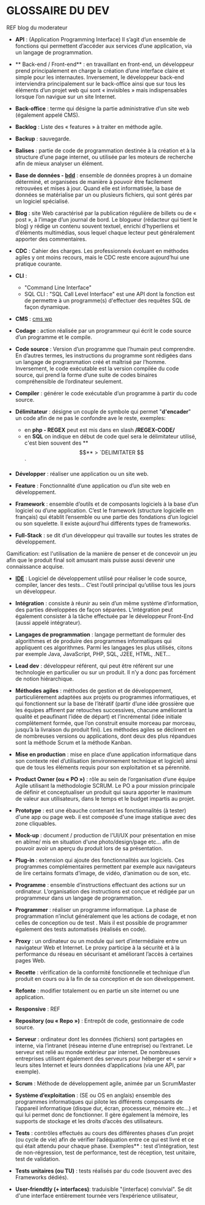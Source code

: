 # GLOSSAIRE DU DEV


REF blog du moderateur

* **API** : (Application Programming Interface) Il s’agit d’un ensemble de fonctions qui permettent d’accéder aux services d’une application, via un langage de programmation.
* ** Back-end / Front-end** : en travaillant en front-end, un développeur prend principalement en charge la création d’une interface claire et simple pour les internautes. Inversement, le développeur back-end interviendra principalement sur le back-office ainsi que sur tous les éléments d’un projet web qui sont « invisibles » mais indispensables lorsque l’on navigue sur un site Internet.

* **Back-office** : terme qui désigne la partie administrative d’un site web (également appelé CMS).

* **Backlog** : Liste des « features » à traiter en méthode agile.

* **Backup** : sauvegarde.

* **Balises** : partie de code de programmation destinée à la création et à la structure d’une page internet, ou utilisée par les moteurs de recherche afin de mieux analyser un élément.

* **Base de données - [bdd](../bdd/bddNotions.md)** : ensemble de données propres à un domaine déterminé, et organisées de manière à pouvoir être facilement retrouvées et mises à jour. Quand elle est informatisée, la base de données se matérialise par un ou plusieurs fichiers, qui sont gérés par un logiciel spécialisé.

* **Blog** : site Web caractérisé par la publication régulière de billets ou de « post », à l’image d’un journal de bord. Le blogueur (rédacteur qui tient le blog) y rédige un contenu souvent textuel, enrichi d’hyperliens et d’éléments multimédias, sous lequel chaque lecteur peut généralement apporter des commentaires.

* **CDC** : Cahier des charges. Les professionnels évoluant en méthodes agiles y ont moins recours, mais le CDC reste encore aujourd’hui une pratique courante.

* **CLI** : 
    - "Command Line Interface"
    - SQL CLI : "SQL Call Level Interface" est une API dont la fonction est de permettre à un programme(s) d'effectuer des requêtes SQL de façon dynamique.  
            

* **CMS** : [cms wp]()

* **Codage** : action réalisée par un programmeur qui écrit le code source d’un programme et le compile.

* **Code source** : Version d’un programme que l’humain peut comprendre. En d’autres termes, les instructions du programme sont rédigées dans un langage de programmation créé et maîtrisé par l’homme. Inversement, le code exécutable est la version compilée du code source, qui prend la forme d’une suite de codes binaires compréhensible de l’ordinateur seulement.

* **Compiler** : générer le code exécutable d’un programme à partir du code source.

* **Délimitateur** :  désigne un couple de symbole qui permet "**d'encader**" un code afin de ne pas le confondre ave le reste, exemples:
    - en **php -  REGEX** peut est mis dans en slash **/REGEX-CODE/** 
    - en **SQL** on indique en début de code quel sera le délimitateur utilisé, c'est bien souvent des **$$** > `DELIMITATER $$`

* **Développer** : réaliser une application ou un site web.

* **Feature** : Fonctionnalité d’une application ou d’un site web en développement.

* **Framework** : ensemble d’outils et de composants logiciels à la base d’un logiciel ou d’une application. C’est le framework (structure logicielle en français) qui établit l’ensemble ou une partie des fondations d’un logiciel ou son squelette. Il existe aujourd’hui différents types de frameworks.

* **Full-Stack** : se dit d’un développeur qui travaille sur toutes les strates de développement.

Gamification: est l'utilisation de la manière de penser et de concevoir un jeu afin que le produit final soit amusant mais puisse aussi devenir une connaissance acquise.

* **[IDE](../editorIde/ide_phpstorm.md~HEAD)** : Logiciel de développement utilisé pour réaliser le code source, compiler, lancer des tests… C’est l’outil principal qu’utilise tous les jours un développeur.

* **Intégration** : consiste à réunir au sein d’un même système d’information, des parties développées de façon séparées. L’intégration peut également consister à la tâche effectuée par le développeur Front-End (aussi appelé intégrateur).

* **Langages de programmation** : langage permettant de formuler des algorithmes et de produire des programmes informatiques qui appliquent ces algorithmes. Parmi les langages les plus utilisés, citons par exemple Java, JavaScript, PHP, SQL, J2EE, HTML, .NET…

* **Lead dev** : développeur référent, qui peut être référent sur une technologie en particulier ou sur un produit. Il n’y a donc pas forcément de notion hiérarchique.

* **Méthodes agiles** : méthodes de gestion et de développement, particulièrement adaptées aux projets ou programmes informatiques, et qui fonctionnent sur la base de l’itératif (partir d’une idée grossière que les équipes affinent par retouches successives, chacune améliorant la qualité et peaufinant l’idée de départ) et l’incrémental (idée initiale complètement formée, que l’on construit ensuite morceau par morceau, jusqu’à la livraison du produit fini). Les méthodes agiles se déclinent en de nombreuses versions ou applications, dont deux des plus répandues sont la méthode Scrum et la méthode Kanban.

* **Mise en production** : mise en place d’une application informatique dans son contexte réel d’utilisation (environnement technique et logiciel) ainsi que de tous les éléments requis pour son exploitation et sa pérennité.

* **Product Owner (ou « PO »)** : rôle au sein de l’organisation d’une équipe Agile utilisant la méthodologie SCRUM. Le PO a pour mission principale de définir et conceptualiser un produit qui saura apporter le maximum de valeur aux utilisateurs, dans le temps et le budget impartis au projet.

* **Prototype** : est une ébauche contenant les fonctionnalités (à tester) d'une app ou page web. il est composée d'une image statique avec des zone cliquables.

* **Mock-up** : document / production de l'UI/UX pour présentation en mise en abîme/ mis en situation d'une photo/design/page etc... afin de pouvoir avoir un aperçu du produit lors de sa présentation.

* **Plug-in** : extension qui ajoute des fonctionnalités aux logiciels. Ces programmes complémentaires permettent par exemple aux navigateurs de lire certains formats d’image, de vidéo, d’animation ou de son, etc.

* **Programme** : ensemble d’instructions effectuant des actions sur un ordinateur. L’organisation des instructions est conçue et rédigée par un programmeur dans un langage de programmation.

* **Programmer** : réaliser un programme informatique. La phase de programmation n’inclut généralement que les actions de codage, et non celles de conception ou de test . Mais il est possible de programmer également des tests automatisés (réalisés en code).

* **Proxy** : un ordinateur ou un module qui sert d’intermédiaire entre un navigateur Web et Internet. Le proxy participe à la sécurité et à la performance du réseau en sécurisant et améliorant l’accès à certaines pages Web.

* **Recette** : vérification de la conformité fonctionnelle et technique d’un produit en cours ou à la fin de sa conception et de son développement.

* **Refonte** : modifier totalement ou en partie un site internet ou une application.

* **Responsive** : REF 

* **Repository (ou « Repo »)** : Entrepôt de code, gestionnaire de code source.

* **Serveur** : ordinateur dont les données (fichiers) sont partagées en interne, via l’intranet (réseau interne d’une entreprise) ou l’extranet. Le serveur est relié au monde extérieur par internet. De nombreuses entreprises utilisent également des serveurs pour héberger et « servir » leurs sites Internet et leurs données d’applications (via une API, par exemple).

* **Scrum** : Méthode de développement agile, animée par un ScrumMaster

* **Système d’exploitation** : (SE ou OS en anglais) ensemble des programmes informatiques qui pilote les différents composants de l’appareil informatique (disque dur, écran, processeur, mémoire etc…) et qui lui permet donc de fonctionner. Il gère également la mémoire, les supports de stockage et les droits d’accès des utilisateurs.

* **Tests** : contrôles effectués au cours des différentes phases d’un projet (ou cycle de vie) afin de vérifier l’adéquation entre ce qui est livré et ce qui était attendu pour chaque phase. Exemples** : test d’intégration, test de non-régression, test de performance, test de réception, test unitaire, test de validation.

* **Tests unitaires (ou TU)** : tests réalisés par du code (souvent avec des Frameworks dédiés).

* **User-friendtly (+ interfaces)**:  traduisible "(interface) convivial". Se dit d'une interface entièrement tournée vers l’expérience utilisateur, 
